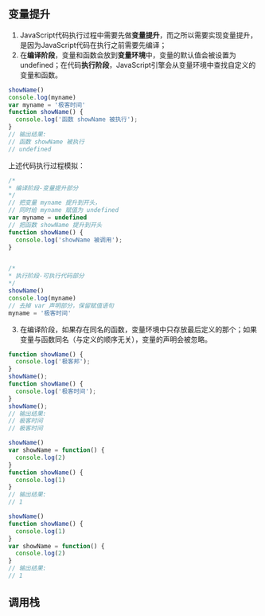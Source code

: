 
## 变量提升
1. JavaScript代码执行过程中需要先做**变量提升**，而之所以需要实现变量提升，是因为JavaScript代码在执行之前需要先编译；
2. 在**编译阶段**，变量和函数会放到**变量环境**中，变量的默认值会被设置为undefined；在代码**执行阶段**，JavaScript引擎会从变量环境中查找自定义的变量和函数。
```js
showName()
console.log(myname)
var myname = '极客时间'
function showName() {
  console.log('函数 showName 被执行');
}
// 输出结果:
// 函数 showName 被执行
// undefined
```
上述代码执行过程模拟：
```js
/*
* 编译阶段-变量提升部分
*/
// 把变量 myname 提升到开头，
// 同时给 myname 赋值为 undefined
var myname = undefined
// 把函数 showName 提升到开头
function showName() {
  console.log('showName 被调用');
}


/*
* 执行阶段-可执行代码部分
*/
showName()
console.log(myname)
// 去掉 var 声明部分，保留赋值语句
myname = '极客时间'
```
3. 在编译阶段，如果存在同名的函数，变量环境中只存放最后定义的那个；如果变量与函数同名（与定义的顺序无关），变量的声明会被忽略。
```js
function showName() {
  console.log('极客邦');
}
showName();
function showName() {
  console.log('极客时间');
}
showName();
// 输出结果:
// 极客时间
// 极客时间
```
```js
showName()
var showName = function() {
  console.log(2)
}
function showName() {
  console.log(1)
}
// 输出结果:
// 1
```

```js
showName()
function showName() {
  console.log(1)
}
var showName = function() {
  console.log(2)
}
// 输出结果:
// 1
```

## 调用栈


